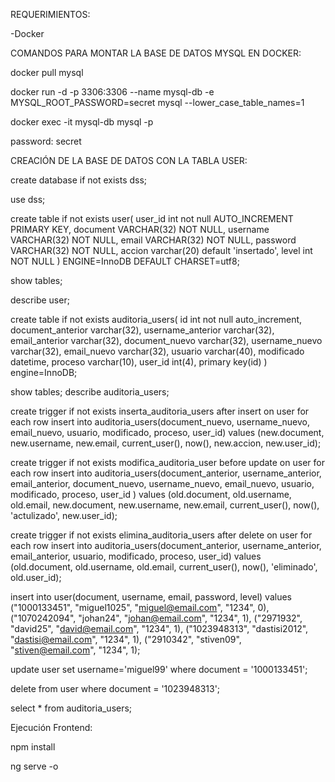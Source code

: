 REQUERIMIENTOS:

-Docker

COMANDOS PARA MONTAR LA BASE DE DATOS MYSQL EN DOCKER:

docker pull mysql

docker run -d -p 3306:3306 --name mysql-db -e MYSQL_ROOT_PASSWORD=secret mysql --lower_case_table_names=1

docker exec -it mysql-db mysql -p

password: secret

CREACIÓN DE LA BASE DE DATOS CON LA TABLA USER:

create database if not exists dss;

use dss;

create table if not exists user(
    user_id int not null AUTO_INCREMENT PRIMARY KEY, 
    document VARCHAR(32) NOT NULL, 
    username VARCHAR(32) NOT NULL, 
    email VARCHAR(32) NOT NULL, 
    password VARCHAR(32) NOT NULL, 
    accion varchar(20) default 'insertado',
    level int NOT NULL
) ENGINE=InnoDB DEFAULT CHARSET=utf8;

show tables;

describe user;

create table if not exists auditoria_users(
	id int not null auto_increment,
    document_anterior varchar(32),
    username_anterior varchar(32),
    email_anterior varchar(32),
    document_nuevo varchar(32),
    username_nuevo varchar(32),
    email_nuevo varchar(32),
    usuario varchar(40),
    modificado datetime,
    proceso varchar(10),
    user_id int(4),
    primary key(id)
) engine=InnoDB;

show tables;
describe auditoria_users;

create trigger if not exists inserta_auditoria_users after insert on user
for each row
insert into auditoria_users(document_nuevo, username_nuevo, email_nuevo, usuario, modificado, proceso, user_id) 
values (new.document, new.username, new.email, current_user(), now(), new.accion, new.user_id);

create trigger if not exists modifica_auditoria_user before update on user
for each row
insert into auditoria_users(document_anterior, username_anterior, email_anterior, document_nuevo, username_nuevo, email_nuevo, usuario,  modificado, proceso, user_id )
values (old.document, old.username, old.email, new.document, new.username, new.email, current_user(), now(), 'actulizado', new.user_id);

create trigger if not exists elimina_auditoria_users after delete on user
for each row
insert into auditoria_users(document_anterior, username_anterior, email_anterior, usuario, modificado, proceso, user_id)
values (old.document, old.username, old.email, current_user(), now(), 'eliminado', old.user_id);

insert into user(document, username, email, password, level) values 
("1000133451", "miguel1025", "miguel@email.com", "1234", 0),
("1070242094", "johan24", "johan@email.com", "1234", 1),
("2971932", "david25", "david@email.com", "1234", 1),
("1023948313", "dastisi2012", "dastisi@email.com", "1234", 1),
("2910342", "stiven09", "stiven@email.com", "1234", 1);

update user set username='miguel99' where document = '1000133451';

delete from user where document = '1023948313';

select * from auditoria_users;

Ejecución Frontend:

npm install

ng serve -o